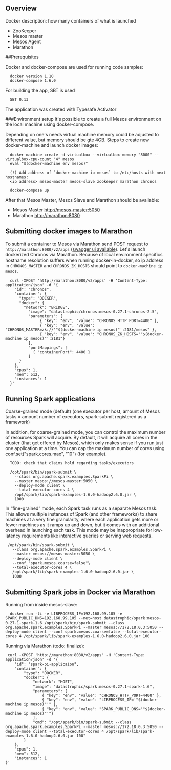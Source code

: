 ## Overview

Docker description: how many containers of what is launched

- ZooKeeper
- Mesos master
- Mesos Agent
- Marathon

##Prerequisites

Docker and docker-compose are used for running code samples:

      docker version 1.10
      docker-compose 1.6.0

For building the app, SBT is used      
      
      SBT 0.13

The application was created with Typesafe Activator

###Environment setup
It's possible to create a full Mesos environment on the local machine using docker-compose. 

Depending on one's needs virtual machine memory could be adjusted to different value, but memory should be gte 4GB. Steps to create new 
docker-machine and launch docker images:  

      docker-machine create -d virtualbox --virtualbox-memory "8000" --virtualbox-cpu-count "4" mesos
      eval "$(docker-machine env mesos)"
      
      (!) Add address of `docker-machine ip mesos` to /etc/hosts with next hostnames: 
      <ip address> mesos-master mesos-slave zookeeper marathon chronos  

      docker-compose up
      
After that Mesos Master, Mesos Slave and Marathon should be available:

* Mesos Master [http://mesos-master:5050](http://mesos-master:5050)
* Marathon [http://marathon:8080](http://marathon:8080)
      
## Submitting docker images to Marathon
To submit a container to Mesos via Marathon send POST request to `http://marathon:8080/v2/apps` 
([swagger ui available](http://marathon:8080/v2/apps)). Let's launch dockerized Chronos via Marathon. Because of local environment
specifics hostname resolution suffers when running docker-in-docker, so ip address in `CHRONOS_MASTER` and `CHRONOS_ZK_HOSTS` should point
to `docker-machine ip mesos`.
      
      curl -XPOST 'http://marathon:8080/v2/apps' -H 'Content-Type: application/json' -d '{
        "id": "chronos",
        "container": {
          "type": "DOCKER",
          "docker": {
            "network": "BRIDGE",
              "image": "datastrophic/chronos:mesos-0.27.1-chronos-2.5",
              "parameters": [
                   { "key": "env", "value": "CHRONOS_HTTP_PORT=4400" },
                   { "key": "env", "value": "CHRONOS_MASTER=zk://'"$(docker-machine ip mesos)"':2181/mesos" },
                   { "key": "env", "value": "CHRONOS_ZK_HOSTS='"$(docker-machine ip mesos)"':2181"}
              ],
              "portMappings": [
                { "containerPort": 4400 }
              ]
          }
        },
        "cpus": 1,
        "mem": 512,
        "instances": 1
      }'

 
## Running Spark applications

Coarse-grained mode (default) (one executor per host, amount of Mesos tasks = amount number of executors,
spark-submit registered as a framework)
 
In addition, for coarse-grained mode, you can control the maximum number of resources Spark will acquire. 
By default, it will acquire all cores in the cluster (that get offered by Mesos), which only makes sense if you 
run just one application at a time. You can cap the maximum number of cores using conf.set("spark.cores.max", "10") (for example).

      TODO: check that claims hold regarding tasks/executors  
       
      /opt/spark/bin/spark-submit \
        --class org.apache.spark.examples.SparkPi \
        --master mesos://mesos-master:5050 \
        --deploy-mode client \
        --total-executor-cores 4 \
        /opt/spark/lib/spark-examples-1.6.0-hadoop2.6.0.jar \
        1000
        
      
In “fine-grained” mode, each Spark task runs as a separate Mesos task. This allows multiple instances of Spark (and other frameworks) 
to share machines at a very fine granularity, where each application gets more or fewer machines as it ramps up and down, but it 
comes with an additional overhead in launching each task. This mode may be inappropriate for low-latency requirements like 
interactive queries or serving web requests. 
      
     /opt/spark/bin/spark-submit \
       --class org.apache.spark.examples.SparkPi \
       --master mesos://mesos-master:5050 \
       --deploy-mode client \
       --conf "spark.mesos.coarse=false"\
       --total-executor-cores 4 \
       /opt/spark/lib/spark-examples-1.6.0-hadoop2.6.0.jar \
       1000
             
             
## Submitting Spark jobs in Docker via Marathon

Running from inside mesos-slave:

      docker run -ti -e LIBPROCESS_IP=192.168.99.105 -e SPARK_PUBLIC_DNS=192.168.99.105 --net=host datastrophic/spark:mesos-0.27.1-spark-1.6 /opt/spark/bin/spark-submit --class org.apache.spark.examples.SparkPi --master mesos://172.18.0.3:5050 --deploy-mode client --conf spark.mesos.coarse=false --total-executor-cores 4 /opt/spark/lib/spark-examples-1.6.0-hadoop2.6.0.jar 100
      
Running via Marathon (todo: finalize):
      
     curl -XPOST 'http://marathon:8080/v2/apps' -H 'Content-Type: application/json' -d '{
        "id": "spark-pi-applicaion",
        "container": {
            "type": "DOCKER",
            "docker": {
                "network": "HOST",
                "image": "datastrophic/spark:mesos-0.27.1-spark-1.6",
                "parameters": [
                    { "key": "env", "value": "CHRONOS_HTTP_PORT=4400" },
                    { "key": "env", "value": "LIBPROCESS_IP='"$(docker-machine ip mesos)"'" },
                    { "key": "env", "value": "SPARK_PUBLIC_DNS='"$(docker-machine ip mesos)"'"}
                ],
                "cmd": "/opt/spark/bin/spark-submit --class org.apache.spark.examples.SparkPi --master mesos://172.18.0.3:5050 --deploy-mode client --total-executor-cores 4 /opt/spark/lib/spark-examples-1.6.0-hadoop2.6.0.jar 100"
            }
        },
        "cpus": 1,
        "mem": 512,
        "instances": 1
    }'
    
